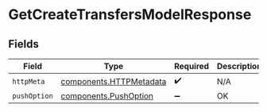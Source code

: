 # GetCreateTransfersModelResponse


## Fields

| Field                                                              | Type                                                               | Required                                                           | Description                                                        |
| ------------------------------------------------------------------ | ------------------------------------------------------------------ | ------------------------------------------------------------------ | ------------------------------------------------------------------ |
| `httpMeta`                                                         | [components.HTTPMetadata](../../models/components/httpmetadata.md) | :heavy_check_mark:                                                 | N/A                                                                |
| `pushOption`                                                       | [components.PushOption](../../models/components/pushoption.md)     | :heavy_minus_sign:                                                 | OK                                                                 |